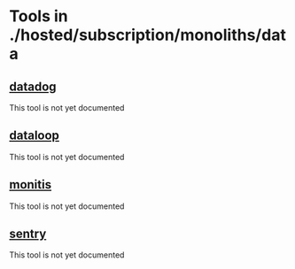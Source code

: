 # Tools in ./hosted/subscription/monoliths/data
## [datadog](datadog.md)
This tool is not yet documented
## [dataloop](dataloop.md)
This tool is not yet documented
## [monitis](monitis.md)
This tool is not yet documented
## [sentry](sentry.md)
This tool is not yet documented
